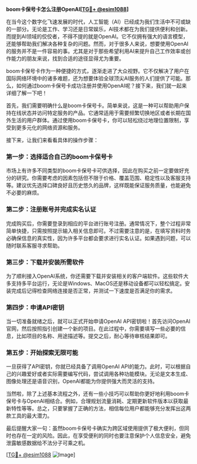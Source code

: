 **boom卡保号卡怎么注册OpenAI[[TG💪+ @esim1088](https://t.me/s/esim1088)]**

在当今这个数字化飞速发展的时代，人工智能（AI）已经成为我们生活中不可或缺的一部分。无论是工作、学习还是日常娱乐，AI技术都在为我们提供便利和创新。而提到AI领域的佼佼者，不得不提的就是OpenAI。它不仅拥有强大的语言模型，还能够帮助我们解决各种复杂的问题。然而，对于很多人来说，想要使用OpenAI的服务并不是一件容易的事。尤其是对于那些希望利用AI来提升自己工作效率或创作能力的朋友来说，找到合适的途径显得尤为重要。

boom卡保号卡作为一种便捷的方式，逐渐走进了大众视野。它不仅解决了用户在国际网络环境中的诸多难题，还为想要体验全球顶尖AI服务的人们提供了可能。那么，如何通过boom卡保号卡成功注册并使用OpenAI呢？接下来，我们就一起来详细了解一下吧！

首先，我们需要明确什么是boom卡保号卡。简单来说，这是一种可以帮助用户保持在线状态并访问特定服务的产品。它通常适用于需要频繁切换地区或者长期在国外生活的用户群体。通过使用boom卡保号卡，你可以轻松绕过地理位置限制，享受到更多元化的网络资源和服务。

接下来，让我们来看看具体的操作步骤：

### 第一步：选择适合自己的boom卡保号卡

市场上有许多不同类型的boom卡保号卡可供选择，因此在购买之前一定要做好充分的研究。你需要考虑的因素包括但不限于价格、覆盖范围、稳定性以及客服支持等。建议优先选择口碑良好且历史悠久的品牌，这样既能保证服务质量，也能避免不必要的麻烦。

### 第二步：注册账号并完成实名认证

完成购买后，你需要登录到相应的平台进行账号注册。通常情况下，整个过程非常简单快捷，只需按照提示输入相关信息即可。不过需要注意的是，在填写资料时务必确保信息的真实性，因为许多平台都会要求进行实名认证。如果遇到问题，可以随时联系客服寻求帮助。

### 第三步：下载并安装所需软件

为了顺利接入OpenAI系统，你还需要下载并安装相关的客户端软件。这些软件大多支持多平台运行，无论是Windows、MacOS还是移动设备都可以轻松搞定。安装完成后记得检查网络连接是否正常，并测试一下速度是否满足你的需求。

### 第四步：申请API密钥

当一切准备就绪之后，就可以正式开始申请OpenAI API密钥啦！首先访问OpenAI官网，然后按照指引创建一个新的项目。在此过程中，你需要填写一些必要的信息，比如项目的名称、用途描述等。提交之后，耐心等待审核结果即可。

### 第五步：开始探索无限可能

一旦获得了API密钥，你就已经具备了调用OpenAI API的能力。此时，可以根据自己的兴趣爱好或者实际需要编写代码，尝试调用各种功能模块。无论是文本生成、图像处理还是语音识别，OpenAI都能为你提供强大而灵活的支持。

当然啦，除了上述基本流程之外，还有一些小技巧可以帮助你更好地利用boom卡保号卡与OpenAI相结合。例如，合理规划流量消耗、定期更新软件版本以获取最新特性等等。总之，只要掌握了正确的方法，相信每位用户都能够充分发挥出这两款工具的最大潜力。

最后提醒大家一句：虽然boom卡保号卡确实为跨区域使用提供了极大便利，但同时也存在一定的风险。因此，在享受便利的同时也要注意保护个人信息安全，避免泄露敏感数据给不法分子可乘之机。

[[TG💪+ @esim1088](https://t.me/s/esim1088) ![Image](https://i.postimg.cc/4NQfJmqS/Snipaste-2025-05-13-00-14-12.png)]